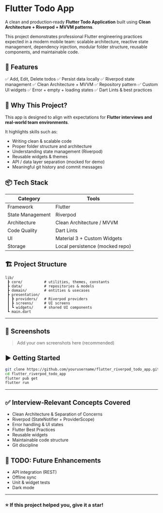 # Flutter Todo App

A clean and production‑ready **Flutter Todo Application** built using **Clean Architecture + Riverpod + MVVM patterns**.

This project demonstrates professional Flutter engineering practices expected in a modern mobile team: scalable architecture, reactive state management, dependency injection, modular folder structure, reusable components, and maintainable code.

## 🚀 Features

✅ Add, Edit, Delete todos
✅ Persist data locally
✅ Riverpod state management
✅ Clean Architecture + MVVM
✅ Repository pattern
✅ Custom UI widgets
✅ Error + empty + loading states
✅ Dart Lints & best practices

## 🎯 Why This Project?

This app is designed to align with expectations for **Flutter interviews and real‑world team environments**.

It highlights skills such as:

* Writing clean & scalable code
* Proper folder structure and architecture
* Understanding state management (Riverpod)
* Reusable widgets & themes
* API / data layer separation (mocked for demo)
* Meaningful git history and commit messages


## 📦 Tech Stack

| Category         | Tools                           |
| ---------------- | ------------------------------- |
| Framework        | Flutter                         |
| State Management | Riverpod                        |
| Architecture     | Clean Architecture / MVVM       |
| Code Quality     | Dart Lints                      |
| UI               | Material 3 + Custom Widgets     |
| Storage          | Local persistence (mocked repo) |



## 🏗️ Project Structure

```
lib/
 ┣ core/          # utilities, themes, constants
 ┣ data/          # repositories & models
 ┣ domain/        # entities & usecases
 ┣ presentation/
 ┃ ┣ providers/   # Riverpod providers
 ┃ ┣ screens/     # UI screens
 ┃ ┗ widgets/     # shared UI components
 ┗ main.dart
```

---

## 📸 Screenshots

> Add your own screenshots here (recommended)



## ▶️ Getting Started

```bash
git clone https://github.com/yourusername/flutter_riverpod_todo_app.git
cd flutter_riverpod_todo_app
flutter pub get
flutter run
```

---

## ✅ Interview‑Relevant Concepts Covered

* Clean Architecture & Separation of Concerns
* Riverpod (StateNotifier + ProviderScope)
* Error handling & UI states
* Flutter Best Practices
* Reusable widgets
* Maintainable code structure
* Git discipline



## 🧪 TODO: Future Enhancements

* API integration (REST)
* Offline sync
* Unit & widget tests
* Dark mode


---

### ⭐ If this project helped you, give it a star!
